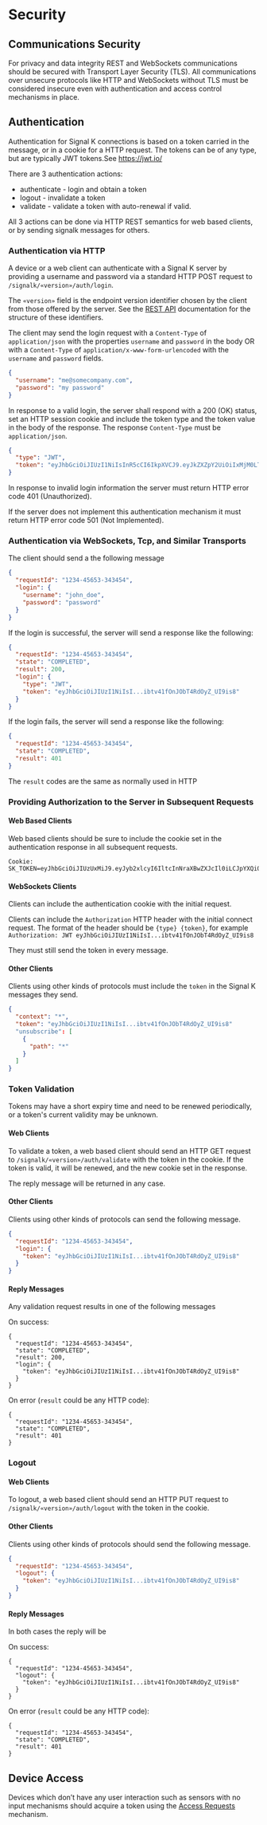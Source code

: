 # Security

## Communications Security

For privacy and data integrity REST and WebSockets communications should be secured with Transport Layer Security
(TLS). All communications over unsecure protocols like HTTP and WebSockets without TLS must be considered insecure even
with authentication and access control mechanisms in place.

## Authentication

Authentication for Signal K connections is based on a token carried in the message, or in a cookie for a HTTP
request. The tokens can be of any type, but are typically JWT tokens.See https://jwt.io/

There are 3  authentication actions:

* authenticate - login and obtain a token
* logout - invalidate a token
* validate - validate a token with auto-renewal if valid. 

All 3 actions can be done via HTTP REST semantics for web based clients, or by sending signalk messages for others.

### Authentication via HTTP

A device or a web client can authenticate with a Signal K server by providing a username and password via a standard
HTTP POST request to `/signalk/«version»/auth/login`.

The `«version»` field is the endpoint version identifier chosen by the client from those offered by the server. See the
[REST API](rest_api.md) documentation for the structure of these identifiers.

The client may send the login request with a `Content-Type` of `application/json` with the properties `username` and
`password` in the body OR with a `Content-Type` of `application/x-www-form-urlencoded` with the `username` and
`password` fields.

```json
{
  "username": "me@somecompany.com",
  "password": "my password"
}
```

In response to a valid login, the server shall respond with a 200 (OK) status, set an HTTP session cookie and include
the token type and the token value in the body of the response. The response `Content-Type` must be `application/json`.

```json
{
  "type": "JWT",
  "token": "eyJhbGciOiJIUzI1NiIsInR5cCI6IkpXVCJ9.eyJkZXZpY2UiOiIxMjM0LTQ1NjUz"
}
```

In response to invalid login information the server must return HTTP error code 401 (Unauthorized).

If the server does not implement this authentication mechanism it must return HTTP error code 501 (Not Implemented).

### Authentication via WebSockets, Tcp, and Similar Transports

The client should send a the following message 

```json
{
  "requestId": "1234-45653-343454",
  "login": {
    "username": "john_doe",
    "password": "password"
  }
}
```

If the login is successful, the server will send a response like the following:

```json
{
  "requestId": "1234-45653-343454",
  "state": "COMPLETED",
  "result": 200,
  "login": {
  	"type": "JWT",
    "token": "eyJhbGciOiJIUzI1NiIsI...ibtv41fOnJObT4RdOyZ_UI9is8"
  }
}
```

If the login fails, the server will send a response like the following:

```json
{
  "requestId": "1234-45653-343454",
  "state": "COMPLETED",
  "result": 401
}
```
The `result` codes are the same as normally used in HTTP

### Providing Authorization to the Server in Subsequent Requests

#### Web Based Clients

Web based clients should be sure to include the cookie set in the authentication response in all subsequent requests.

```
Cookie: SK_TOKEN=eyJhbGciOiJIUzUxMiJ9.eyJyb2xlcyI6IltcInNraXBwZXJcIl0iLCJpYXQiOjE1ND...

```

#### WebSockets Clients

Clients can include the authentication cookie with the initial request. 

Clients can include the `Authorization` HTTP header with the initial connect request. The format of the header should
be `{type} {token}`, for example `Authorization: JWT eyJhbGciOiJIUzI1NiIsI...ibtv41fOnJObT4RdOyZ_UI9is8`

They must still send the token in every message.

#### Other Clients

Clients using other kinds of protocols must include the `token` in the Signal K messages they send.

```json
{
  "context": "*",
  "token": "eyJhbGciOiJIUzI1NiIsI...ibtv41fOnJObT4RdOyZ_UI9is8"
  "unsubscribe": [
    {
      "path": "*"
    }
  ]
}
```

### Token Validation

Tokens may have a short expiry time and need to be renewed periodically, or a token's current validity may be unknown. 

#### Web Clients
To validate a token, a web based client should send an HTTP GET request to `/signalk/«version»/auth/validate` with the token in the cookie.
If the token is valid, it will be renewed, and the new cookie set in the response.

The reply message will be returned in any case.

#### Other Clients

Clients using other kinds of protocols can send the following message.

```json
{
  "requestId": "1234-45653-343454",
  "login": {
    "token": "eyJhbGciOiJIUzI1NiIsI...ibtv41fOnJObT4RdOyZ_UI9is8"
  }
}
```
#### Reply Messages

Any validation request results in one of the following messages

On success:
```
{
  "requestId": "1234-45653-343454",
  "state": "COMPLETED",
  "result": 200,
  "login": {
    "token": "eyJhbGciOiJIUzI1NiIsI...ibtv41fOnJObT4RdOyZ_UI9is8"
  }
}
```

 On error (`result` could be any HTTP code):
```
{
  "requestId": "1234-45653-343454",
  "state": "COMPLETED",
  "result": 401
}
```

### Logout

#### Web Clients
To logout, a web based client should send an HTTP PUT request to `/signalk/«version»/auth/logout` with the token in the cookie.

#### Other Clients

Clients using other kinds of protocols should send the following message.

```json
{
  "requestId": "1234-45653-343454",
  "logout": {
    "token": "eyJhbGciOiJIUzI1NiIsI...ibtv41fOnJObT4RdOyZ_UI9is8"
  }
}
```

#### Reply Messages

In both cases the reply will be

On success:
```
{
  "requestId": "1234-45653-343454",
  "logout": {
    "token": "eyJhbGciOiJIUzI1NiIsI...ibtv41fOnJObT4RdOyZ_UI9is8"
  }
}
```
On error (`result` could be any HTTP code):
```
{
  "requestId": "1234-45653-343454",
  "state": "COMPLETED",
  "result": 401
}
```

## Device Access

Devices which don’t have any user interaction such as sensors with no input mechanisms should acquire a token using
the [Access Requests](access_requests.md) mechanism.
